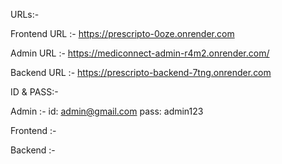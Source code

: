 URLs:- 

Frontend URL :- https://prescripto-0oze.onrender.com

Admin URL :- https://mediconnect-admin-r4m2.onrender.com/

Backend URL :- https://prescripto-backend-7tng.onrender.com

ID & PASS:- 

Admin :- id: admin@gmail.com pass: admin123

Frontend :- 

Backend :- 
